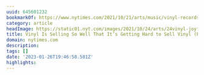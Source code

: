 ```yaml
---
uuid: 645601232
bookmarkOf: https://www.nytimes.com/2021/10/21/arts/music/vinyl-records-delays.html
category: article
headImage: https://static01.nyt.com/images/2021/10/24/arts/24vinyl-joyful/merlin_195848325_fa99de1c-b8a4-4ce5-afa7-6c01f90b59a5-largeHorizontalJumbo.jpg?year=2021&h=683&w=1024&s=caaa9c13aecbff8ab297955ede0033b95a1afd4f203223a3869cb664db4802a0&k=ZQJBKqZ0VN
title: Vinyl Is Selling So Well That It’s Getting Hard to Sell Vinyl (Published 2021)
domain: nytimes.com
description: 
tags: []
date: '2023-01-26T19:46:58.581Z'
highlights: 
---
```



